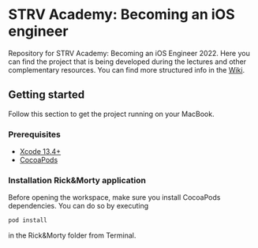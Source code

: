 # STRV Academy: Becoming an iOS engineer

Repository for STRV Academy: Becoming an iOS Engineer 2022. Here you can find the project that is being developed during the lectures and other complementary resources. You can find more structured info in the [Wiki](../../wiki).

## Getting started

Follow this section to get the project running on your MacBook.

### Prerequisites

- [Xcode 13.4+](https://apps.apple.com/us/app/xcode/id497799835)
- [CocoaPods](https://cocoapods.org)

### Installation Rick&Morty application

Before opening the workspace, make sure you install CocoaPods dependencies. You can do so by executing

```ruby
pod install
```

in the Rick&Morty folder from Terminal.
